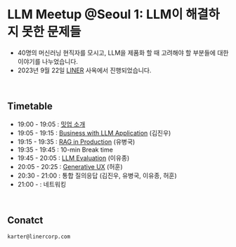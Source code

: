 # LLM Meetup @Seoul 1: LLM이 해결하지 못한 문제들

- 40명의 머신러닝 현직자를 모시고, LLM을 제품화 할 때 고려해야 할 부분들에 대한 이야기를 나누었습니다.
- 2023년 9월 22일 [LINER](https://getliner.com/en) 사옥에서 진행되었습니다.

<br>

## Timetable

- 19:00 - 19:05 : [밋업 소개](/Seoul/1/0-llm-meetup.pdf)
- 19:05 - 19:15 : [Business with LLM Application](/Seoul/1/1-why-llm-will-change-the-business.pdf) (김진우)
- 19:15 - 19:35 : [RAG in Production](/Seoul/1/2-rag-in-production.pdf) (유병국)
- 19:35 - 19:45 : 10-min Break time
- 19:45 - 20:05 : [LLM Evaluation](/Seoul/1/3-llm-in-production-evaluation.pdf) (이유종)
- 20:05 - 20:25 : [Generative UX](/Seoul/1/4-generative-ux-in-llm-application.pdf) (허훈)
- 20:30 - 21:00 : 통합 질의응답 (김진우, 유병국, 이유종, 허훈)
- 21:00 - : 네트워킹

<br>

## Conatct

```
karter@linercorp.com
```
